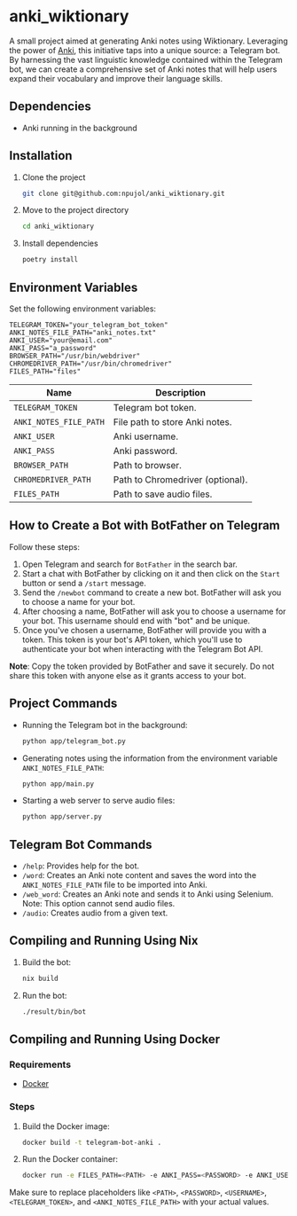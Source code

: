 # anki_wiktionary
A small project aimed at generating Anki notes using Wiktionary. Leveraging the power of [Anki](https://apps.ankiweb.net/), this initiative taps into a unique source: a Telegram bot. By harnessing the vast linguistic knowledge contained within the Telegram bot, we can create a comprehensive set of Anki notes that will help users expand their vocabulary and improve their language skills.

## Dependencies
- Anki running in the background

## Installation

1. Clone the project
    ```bash
    git clone git@github.com:npujol/anki_wiktionary.git
    ```
2. Move to the project directory
    ```bash
    cd anki_wiktionary
    ```
3. Install dependencies
    ```bash
    poetry install
    ```

## Environment Variables

Set the following environment variables:

```
TELEGRAM_TOKEN="your_telegram_bot_token"
ANKI_NOTES_FILE_PATH="anki_notes.txt"
ANKI_USER="your@email.com"
ANKI_PASS="a_password"
BROWSER_PATH="/usr/bin/webdriver"
CHROMEDRIVER_PATH="/usr/bin/chromedriver"
FILES_PATH="files"
```

| Name                   | Description                                  |
|------------------------|----------------------------------------------|
| `TELEGRAM_TOKEN`       | Telegram bot token.                          |
| `ANKI_NOTES_FILE_PATH` | File path to store Anki notes.               |
| `ANKI_USER`            | Anki username.                               |
| `ANKI_PASS`            | Anki password.                               |
| `BROWSER_PATH`         | Path to browser.                             |
| `CHROMEDRIVER_PATH`    | Path to Chromedriver (optional).             |
| `FILES_PATH`           | Path to save audio files.                    |

## How to Create a Bot with BotFather on Telegram

Follow these steps:

1. Open Telegram and search for `BotFather` in the search bar.
2. Start a chat with BotFather by clicking on it and then click on the `Start` button or send a `/start` message.
3. Send the `/newbot` command to create a new bot. BotFather will ask you to choose a name for your bot.
4. After choosing a name, BotFather will ask you to choose a username for your bot. This username should end with "bot" and be unique.
5. Once you've chosen a username, BotFather will provide you with a token. This token is your bot's API token, which you'll use to authenticate your bot when interacting with the Telegram Bot API.

__Note__: Copy the token provided by BotFather and save it securely. Do not share this token with anyone else as it grants access to your bot.

## Project Commands

- Running the Telegram bot in the background:
    ```bash
    python app/telegram_bot.py
    ```
- Generating notes using the information from the environment variable `ANKI_NOTES_FILE_PATH`:
    ```bash
    python app/main.py
    ```
- Starting a web server to serve audio files:
    ```bash
    python app/server.py
    ```

## Telegram Bot Commands

- `/help`: Provides help for the bot.
- `/word`: Creates an Anki note content and saves the word into the `ANKI_NOTES_FILE_PATH` file to be imported into Anki.
- `/web_word`: Creates an Anki note and sends it to Anki using Selenium. Note: This option cannot send audio files.
- `/audio`: Creates audio from a given text.

## Compiling and Running Using Nix

1. Build the bot:
    ```bash
    nix build
    ```
2. Run the bot:
    ```bash
    ./result/bin/bot
    ```

## Compiling and Running Using Docker

### Requirements

- [Docker](https://docs.docker.com/engine/install/)

### Steps

1. Build the Docker image:
    ```bash 
    docker build -t telegram-bot-anki .
    ```
2. Run the Docker container:
    ```bash
    docker run -e FILES_PATH=<PATH> -e ANKI_PASS=<PASSWORD> -e ANKI_USER=<USERNAME> -e TELEGRAM_TOKEN=<TELEGRAM_TOKEN> -e ANKI_NOTES_FILE_PATH=<ANKI_NOTES_FILE_PATH> telegram-bot-anki
    ```

Make sure to replace placeholders like `<PATH>`, `<PASSWORD>`, `<USERNAME>`, `<TELEGRAM_TOKEN>`, and `<ANKI_NOTES_FILE_PATH>` with your actual values.
